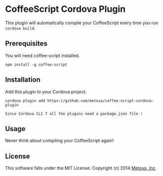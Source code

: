 # CoffeeScript Cordova Plugin

This plugin will automatically compile your CoffeeScript every time you run `cordova build`.

## Prerequisites

You will need coffee-script installed.

    npm install -g coffee-script

## Installation

Add this plugin to your Cordova project.

    cordova plugin add https://github.com/metova/coffee-script-cordova-plugin

	Since Cordova CLI 7 all the plugins need a package.json file !
	
## Usage

Never think about compiling your CoffeeScript again!

## License

This software falls under the MIT License. Copyright (c) 2014 [Metova, Inc](http://metova.com/).
